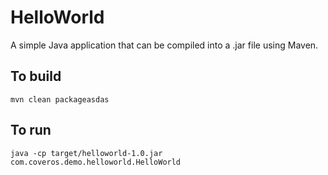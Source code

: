 HelloWorld
==========

A simple Java application that can be compiled into a .jar file using Maven.

To build
--------
    mvn clean packageasdas

To run
------
    java -cp target/helloworld-1.0.jar com.coveros.demo.helloworld.HelloWorld
